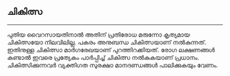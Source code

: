 ## ചികിത്സ

---

പുതിയ വൈറസായതിനാല്‍ അതിന് പ്രതിരോധ മരുന്നോ കൃത്യമായ ചികിത്സയോ നിലവിലില്ല. പകരം അനുബന്ധ ചികിത്സയാണ് നല്‍കുന്നത്. ഇതിനുള്ള ചികിത്സാ മാര്‍ഗരേഖയാണ് പുറത്തിറക്കിയത്. രോഗ ലക്ഷണങ്ങള്‍ കണ്ടാല്‍ ഇവരെ പ്രത്യേകം പാര്‍പ്പിച്ച് ചികിത്സ നല്‍കുകയാണ് പ്രധാനം. ചികിത്സിക്കുന്നവര്‍ വ്യക്തിഗത സുരക്ഷാ മാനദണ്ഡങ്ങള്‍ പാലിക്കുകയും വേണം.